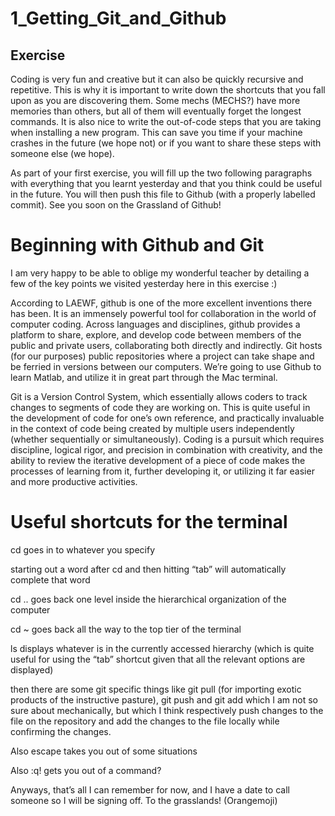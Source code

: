 # 1_Getting_Git_and_Github

## Exercise

Coding is very fun and creative but it can also be quickly recursive and repetitive. This is why it is important to write down the shortcuts that you fall upon as you are discovering them. Some mechs (MECHS?) have more memories than others, but all of them will eventually forget the longest commands. It is also nice to write the out-of-code steps that you are taking when installing a new program. This can save you time if your machine crashes in the future (we hope not) or if you want to share these steps with someone else (we hope).

As part of your first exercise, you will fill up the two following paragraphs with everything that you learnt yesterday and that you think could be useful in the future. You will then push this file to Github (with a properly labelled commit). See you soon on the Grassland of Github!

# Beginning with Github and Git

I am very happy to be able to oblige my wonderful teacher by detailing a few of the key points we visited yesterday here in this exercise :)

According to LAEWF, github is one of the more excellent inventions there has been. It is an immensely powerful tool for collaboration in the world of computer coding. Across languages and disciplines, github provides a platform to share, explore, and develop code between members of the public and private users, collaborating both directly and indirectly. Git hosts (for our purposes) public repositories where a project can take shape and be ferried in versions between our computers. We’re going to use Github to learn Matlab, and utilize it in great part through the Mac terminal. 

Git is a Version Control System, which essentially allows coders to track changes to segments of code they are working on. This is quite useful in the development of code for one’s own reference, and practically invaluable in the context of code being created by multiple users independently (whether sequentially or simultaneously). Coding is a pursuit which requires discipline, logical rigor, and precision in combination with creativity, and the ability to review the iterative development of a piece of code makes the processes of learning from it, further developing it, or utilizing it far easier and more productive activities. 

# Useful shortcuts for the terminal

cd goes in to whatever you specify 

starting out a word after cd and then hitting “tab” will automatically complete that word

cd .. goes back one level inside the hierarchical organization of the computer

cd ~ goes back all the way to the top tier of the terminal 

ls displays whatever is in the currently accessed hierarchy (which is quite useful for using the “tab” shortcut given that all the relevant options are displayed)

then there are some git specific things like git pull (for importing exotic products of the instructive pasture), git push and git add which I am not so sure about mechanically, but which I think respectively push changes to the file on the repository and add the changes to the file locally while confirming the changes. 

Also escape takes you out of some situations

Also :q! gets you out of a command? 

Anyways, that’s all I can remember for now, and I have a date to call someone so I will be signing off. To the grasslands! (Orangemoji)